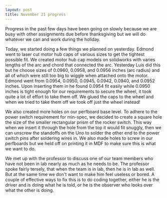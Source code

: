 ```yaml
---
layout: post
title: November 21 progress
---
```


<p>Progress in the past few days have been going on slowly because we are busy with other assignments due before thanksgiving but we will do whatever we can and work during the holiday.</p>

<p>Today, we started doing a few things we planned on yesterday. Edmond went to laser cut motor hub caps of various sizes to get the tightest possible fit. We created motor hub cap models on solidworks with varies lengths of the arc and chord that connected the arc. Yesterday Luis did this but he choose sizes of 0.0960, 0.0958, and 0.0956 inches (arc radius) and all of which were still too big to wiggle when attached onto the motor. Edmond went from 0.0954, 0.0950, 0.0945, 0.0942, 0.0940, and 0.0952 inches. Upon inserting them in he found 0.0954 fit easily while 0.0950 inches is tight enough for our requirements to secure the wheel, it took quite a lot of effort to take them off. We glued the caps to the wheel and when we tried to take them off we took off just the wheel instead!</p>

<p>We also created more holes on our perfboard base level. To adhere to the power switch requirement for min-spec, we decided to create a square hole the size of the smaller rectangular prism of the rocker switch. This way when we insert it through the hole from the top it would fit snuggly, then we can unscrew the standoffs on the Uno to solder the other end to the power switch pins after soldering wires in. We also made holes to screw in our perfboards but we held off on printing it in MDF to make sure this is what we want to do.</p> 

<p>We met up with the professor to discuss one of our team members who have not been in lab nearly as much as he needs to be. The professor spoke fairly tersely, that when the team is in lab, then he is in lab as well. But at the same time we don't want to make him feel useless or bored. A couple of effective ways to fix this is to do coding together, either he is the driver and is doing what he is told, or he is the observer who looks over what the other is doing.</p>